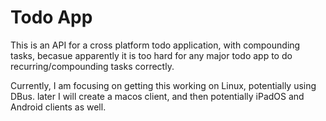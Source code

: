 # Todo App

This is an API for a cross platform todo application, with compounding tasks,
becasue apparently it is too hard for any major todo app to do
recurring/compounding tasks correctly.

Currently, I am focusing on getting this working on Linux, potentially using DBus. later I will create a macos client, and then potentially iPadOS and Android clients as well.
